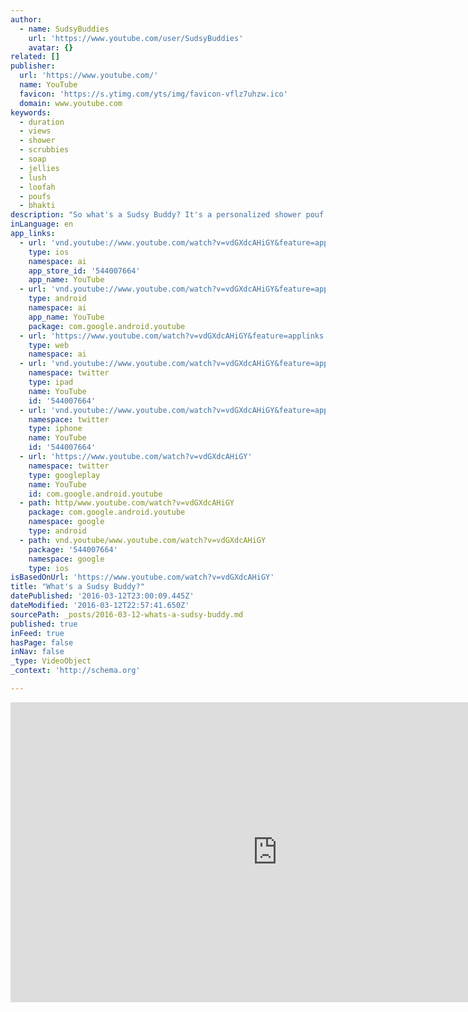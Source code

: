 ```yaml
---
author:
  - name: SudsyBuddies
    url: 'https://www.youtube.com/user/SudsyBuddies'
    avatar: {}
related: []
publisher:
  url: 'https://www.youtube.com/'
  name: YouTube
  favicon: 'https://s.ytimg.com/yts/img/favicon-vflz7uhzw.ico'
  domain: www.youtube.com
keywords:
  - duration
  - views
  - shower
  - scrubbies
  - soap
  - jellies
  - lush
  - loofah
  - poufs
  - bhakti
description: "So what's a Sudsy Buddy? It's a personalized shower pouf made so you know whose is whose in the shower. Find out more by going to www.SudsyBuddies.com, where you can also pick one up for you or someone you know! Peace, Love + Suds :)"
inLanguage: en
app_links:
  - url: 'vnd.youtube://www.youtube.com/watch?v=vdGXdcAHiGY&feature=applinks'
    type: ios
    namespace: ai
    app_store_id: '544007664'
    app_name: YouTube
  - url: 'vnd.youtube://www.youtube.com/watch?v=vdGXdcAHiGY&feature=applinks'
    type: android
    namespace: ai
    app_name: YouTube
    package: com.google.android.youtube
  - url: 'https://www.youtube.com/watch?v=vdGXdcAHiGY&feature=applinks'
    type: web
    namespace: ai
  - url: 'vnd.youtube://www.youtube.com/watch?v=vdGXdcAHiGY&feature=applinks'
    namespace: twitter
    type: ipad
    name: YouTube
    id: '544007664'
  - url: 'vnd.youtube://www.youtube.com/watch?v=vdGXdcAHiGY&feature=applinks'
    namespace: twitter
    type: iphone
    name: YouTube
    id: '544007664'
  - url: 'https://www.youtube.com/watch?v=vdGXdcAHiGY'
    namespace: twitter
    type: googleplay
    name: YouTube
    id: com.google.android.youtube
  - path: http/www.youtube.com/watch?v=vdGXdcAHiGY
    package: com.google.android.youtube
    namespace: google
    type: android
  - path: vnd.youtube/www.youtube.com/watch?v=vdGXdcAHiGY
    package: '544007664'
    namespace: google
    type: ios
isBasedOnUrl: 'https://www.youtube.com/watch?v=vdGXdcAHiGY'
title: "What's a Sudsy Buddy?"
datePublished: '2016-03-12T23:00:09.445Z'
dateModified: '2016-03-12T22:57:41.650Z'
sourcePath: _posts/2016-03-12-whats-a-sudsy-buddy.md
published: true
inFeed: true
hasPage: false
inNav: false
_type: VideoObject
_context: 'http://schema.org'

---
```

<iframe src="https://cdn.embedly.com/widgets/media.html?src=https%3A%2F%2Fwww.youtube.com%2Fembed%2FvdGXdcAHiGY%3Ffeature%3Doembed&amp;url=https%3A%2F%2Fwww.youtube.com%2Fwatch%3Fv%3DvdGXdcAHiGY&amp;image=https%3A%2F%2Fi.ytimg.com%2Fvi%2FvdGXdcAHiGY%2Fhqdefault.jpg&amp;key=b7d04c9b404c499eba89ee7072e1c4f7&amp;type=text%2Fhtml&amp;schema=youtube" width="854" height="480" scrolling="no" frameborder="0" allowfullscreen="allowfullscreen" style=""></iframe>